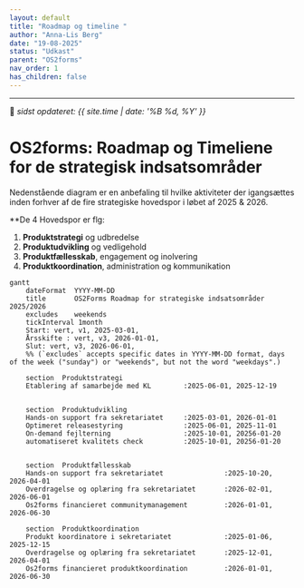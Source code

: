 ```yaml
---
layout: default
title: "Roadmap og timeline "
author: "Anna-Lis Berg"
date: "19-08-2025"
status: "Udkast" 
parent: "OS2forms"
nav_order: 1
has_children: false
---
```

---

📆 _sidst opdateret: {{ site.time | date: '%B %d, %Y' }}_

# OS2forms: Roadmap og Timeliene for de strategisk indsatsområder

Nedenstående diagram er en anbefaling til hvilke aktiviteter der igangsættes inden forhver af de fire strategiske hovedspor i løbet af 2025 & 2026. 

**De 4 Hovedspor er flg:
1. **Produktstrategi** og udbredelse
2. **Produktudvikling** og vedligehold
3. **Produktfællesskab**,  engagement og inolvering
4. **Produktkoordination**, administration og kommunikation


```mermaid
gantt
    dateFormat  YYYY-MM-DD
    title       OS2Forms Roadmap for strategiske indsatsområder 2025/2026
    excludes    weekends
    tickInterval 1month
    Start: vert, v1, 2025-03-01,
    Årsskifte : vert, v3, 2026-01-01,
    Slut: vert, v3, 2026-06-01,
    %% (`excludes` accepts specific dates in YYYY-MM-DD format, days of the week ("sunday") or "weekends", but not the word "weekdays".)

    section  Produktstrategi
    Etablering af samarbejde med KL        :2025-06-01, 2025-12-19


    section  Produktudvikling
    Hands-on support fra sekretariatet     :2025-03-01, 2026-01-01
    Optimeret releasestyring               :2025-06-01, 2025-11-01
    On-demand fejlterning                  :2025-10-01, 20256-01-20
    automatiseret kvalitets check          :2025-10-01, 20256-01-20


    section  Produktfællesskab
    Hands-on support fra sekretariatet               :2025-10-20, 2026-04-01
    Overdragelse og oplæring fra sekretariatet       :2026-02-01, 2026-06-01
    Os2forms financieret communitymanagement         :2026-01-01, 2026-06-30

    section  Produktkoordination
    Produkt koordinatore i sekretariatet             :2025-01-06, 2025-12-15
    Overdragelse og oplæring fra sekretariatet       :2025-12-01, 2026-04-01
    Os2forms financieret produktkoordination         :2026-01-01, 2026-06-30

```
